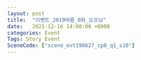 ```yaml
---
layout: post
title:  "이벤트_2019여름_0화_오프닝"
date:   2021-12-16 14:00:00 +0000
categories: Event
Tags: Story Event
SceneCode: ["scene_evt190627_cp0_q1_s10"]
---
```

